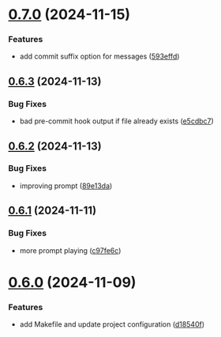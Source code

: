 # [0.7.0](https://github.com/iloveitaly/aiautocommit/compare/v0.6.3...v0.7.0) (2024-11-15)


### Features

* add commit suffix option for messages ([593effd](https://github.com/iloveitaly/aiautocommit/commit/593effde1cbc4e7585b281a63f1dc43b84da4e86))



## [0.6.3](https://github.com/iloveitaly/aiautocommit/compare/v0.6.2...v0.6.3) (2024-11-13)


### Bug Fixes

* bad pre-commit hook output if file already exists ([e5cdbc7](https://github.com/iloveitaly/aiautocommit/commit/e5cdbc70a7b5ebc271940ed23325d4765b63e6c3))



## [0.6.2](https://github.com/iloveitaly/aiautocommit/compare/v0.6.1...v0.6.2) (2024-11-13)


### Bug Fixes

* improving prompt ([89e13da](https://github.com/iloveitaly/aiautocommit/commit/89e13dae5faf63cd5164bfb7cf32963c69137f43))



## [0.6.1](https://github.com/iloveitaly/aiautocommit/compare/v0.6.0...v0.6.1) (2024-11-11)


### Bug Fixes

* more prompt playing ([c97fe6c](https://github.com/iloveitaly/aiautocommit/commit/c97fe6cdb7c19ccab3908d11158113278ea2d168))



# [0.6.0](https://github.com/iloveitaly/aiautocommit/compare/v0.5.0...v0.6.0) (2024-11-09)


### Features

* add Makefile and update project configuration ([d18540f](https://github.com/iloveitaly/aiautocommit/commit/d18540f591694cfa349f42901c9afb684d11872d))



